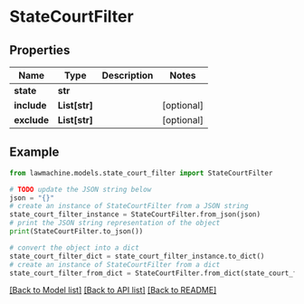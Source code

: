 # StateCourtFilter


## Properties

Name | Type | Description | Notes
------------ | ------------- | ------------- | -------------
**state** | **str** |  | 
**include** | **List[str]** |  | [optional] 
**exclude** | **List[str]** |  | [optional] 

## Example

```python
from lawmachine.models.state_court_filter import StateCourtFilter

# TODO update the JSON string below
json = "{}"
# create an instance of StateCourtFilter from a JSON string
state_court_filter_instance = StateCourtFilter.from_json(json)
# print the JSON string representation of the object
print(StateCourtFilter.to_json())

# convert the object into a dict
state_court_filter_dict = state_court_filter_instance.to_dict()
# create an instance of StateCourtFilter from a dict
state_court_filter_from_dict = StateCourtFilter.from_dict(state_court_filter_dict)
```
[[Back to Model list]](../README.md#documentation-for-models) [[Back to API list]](../README.md#documentation-for-api-endpoints) [[Back to README]](../README.md)


